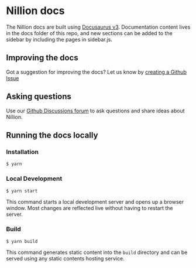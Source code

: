 # Nillion docs

The Nillion docs are built using [Docusaurus v3](https://docusaurus.io/). Documentation content lives in the docs folder of this repo, and new sections can be added to the sidebar by including the pages in sidebar.js.

## Improving the docs

Got a suggestion for improving the docs? Let us know by [creating a Github Issue](https://github.com/nillion-oss/nillion-docs/issues/new?assignees=&labels=documentation&projects=&template=improve-documentation.md&title=%5BDOCS%5D)

## Asking questions

Use our [Github Discussions forum](https://github.com/orgs/nillion-oss/discussions?discussions_q=) to ask questions and share ideas about Nillion.

## Running the docs locally

### Installation

```
$ yarn
```

### Local Development

```
$ yarn start
```

This command starts a local development server and opens up a browser window. Most changes are reflected live without having to restart the server.

### Build

```
$ yarn build
```

This command generates static content into the `build` directory and can be served using any static contents hosting service.
